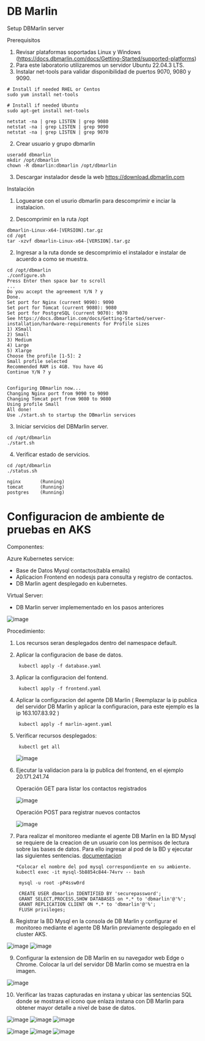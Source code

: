 # DB Marlin

Setup DBMarlin server

  Prerequisitos
  
  1. Revisar plataformas soportadas Linux y Windows (https://docs.dbmarlin.com/docs/Getting-Started/supported-platforms)
  2. Para este laboratorio utilizaremos un servidor Ubuntu 22.04.3 LTS.
  3. Instalar net-tools para validar disponibilidad de puertos 9070, 9080 y 9090.
  
    # Install if needed RHEL or Centos
    sudo yum install net-tools
    
    # Install if needed Ubuntu
    sudo apt-get install net-tools
    
    netstat -na | grep LISTEN | grep 9080
    netstat -na | grep LISTEN | grep 9090
    netstat -na | grep LISTEN | grep 9070
  
  2. Crear usuario y grupo dbmarlin
  
    useradd dbmarlin
    mkdir /opt/dbmarlin
    chown -R dbmarlin:dbmarlin /opt/dbmarlin
  
  3. Descargar instalador desde la web https://download.dbmarlin.com


  Instalación
  
  1. Loguearse con el usurio dbmarlin para descomprimir e inciar la instalacion. 

  2. Descomprimir en la ruta /opt
     
    dbmarlin-Linux-x64-[VERSION].tar.gz 
    cd /opt
    tar -xzvf dbmarlin-Linux-x64-[VERSION].tar.gz

  2. Ingresar a la ruta donde se descomprimio el instalador e instalar de acuerdo a como se muestra.

    cd /opt/dbmarlin
    ./configure.sh
    Press Enter then space bar to scroll
    ...
    Do you accept the agreement Y/N ? y
    Done.
    Set port for Nginx (current 9090): 9090
    Set port for Tomcat (current 9080): 9080
    Set port for PostgreSQL (current 9070): 9070
    See https://docs.dbmarlin.com/docs/Getting-Started/server-installation/hardware-requirements for Profile sizes
    1) XSmall
    2) Small
    3) Medium
    4) Large
    5) Xlarge
    Choose the profile [1-5]: 2
    Small profile selected
    Recommended RAM is 4GB. You have 4G
    Continue Y/N ? y
    
    
    Configuring DBmarlin now...
    Changing Nginx port from 9090 to 9090
    Changing Tomcat port from 9080 to 9080
    Using profile Small
    All done!
    Use ./start.sh to startup the DBmarlin services


  3. Iniciar servicios del DBMarlin server.

    cd /opt/dbmarlin
    ./start.sh

  4. Verificar estado de servicios.

    cd /opt/dbmarlin
    ./status.sh
    
    nginx       (Running)
    tomcat      (Running)
    postgres    (Running)

# Configuracion de ambiente de pruebas en AKS

Componentes:

Azure Kubernetes service:
- Base de Datos Mysql contactos(tabla emails)
- Aplicacion Frontend en nodesjs para consulta y registro de contactos.
- DB Marlin agent desplegado en kubernetes.

Virtual Server:
- DB Marlin server implemementado en los pasos anteriores

![image](https://github.com/juan-conde-21/DBMarlin/assets/13276404/b22f88bc-00f8-4430-82f2-f247cf3c02ca)

Procedimiento:

1. Los recursos seran desplegados dentro del namespace default.
  
2. Aplicar la configuracion de base de datos.

        kubectl apply -f database.yaml

3. Aplicar la configuracion del fontend.
 
        kubectl apply -f frontend.yaml

4. Aplicar la configuracion del agente DB Marlin ( Reemplazar la ip publica del servidor DB Marlin y aplicar la configuracion, para este ejemplo es la ip 163.107.83.92 )

        kubectl apply -f marlin-agent.yaml

5. Verificar recursos desplegados:
 
        kubectl get all

    ![image](https://github.com/juan-conde-21/DBMarlin/assets/13276404/19608ed5-2d5a-4b05-bc01-0c3937300047)

6. Ejecutar la validacion para la ip publica del frontend, en el ejemplo 20.171.241.74

   Operación GET para listar los contactos registrados

   ![image](https://github.com/juan-conde-21/DBMarlin/assets/13276404/9af7d201-6ef1-4efa-bd03-c3aed7cd570d)

   Operación POST para registrar nuevos contactos
 
   ![image](https://github.com/juan-conde-21/DBMarlin/assets/13276404/6eb4760a-68c1-4cef-b512-d29c47bbc9ac)

7. Para realizar el monitoreo mediante el agente DB Marlin en la BD Mysql se requiere de la creacion de un usuario con los permisos de lectura sobre las bases de datos. Para ello ingresar al pod de la BD y ejecutar las siguientes sentencias. [documentacion](https://docs.dbmarlin.com/docs/Monitored-Technologies/Databases/mysql)

       *Colocar el nombre del pod mysql correspondiente en su ambiente.
       kubectl exec -it mysql-5b8854c844-74vrv -- bash

        mysql -u root -pP4ssw0rd
        
        CREATE USER dbmarlin IDENTIFIED BY 'securepassword';
        GRANT SELECT,PROCESS,SHOW DATABASES on *.* to 'dbmarlin'@'%';
        GRANT REPLICATION CLIENT ON *.* to 'dbmarlin'@'%';
        FLUSH privileges;


8. Registrar la BD Mysql en la consola de DB Marlin y configurar el monitoreo mediante el agente DB Marlin previamente desplegado en el cluster AKS.


![image](https://github.com/juan-conde-21/DBMarlin/assets/13276404/4a817c36-fb79-44ed-8197-dc33f9351e9a)
![image](https://github.com/juan-conde-21/DBMarlin/assets/13276404/4a615e7b-6b81-47ff-8baa-5407f12230c5)



9. Configurar la extension de DB Marlin en su navegador web Edge o Chrome. Colocar la url del servidor DB Marlin como se muestra en la imagen.


![image](https://github.com/juan-conde-21/DBMarlin/assets/13276404/299f9595-e1dd-45c0-94d3-3f6688605350)

10. Verificar las trazas capturadas en instana y ubicar las sentencias SQL donde se mostrara el icono que enlaza instana con DB Marlin para obtener mayor detalle a nivel de base de datos.

![image](https://github.com/juan-conde-21/DBMarlin/assets/13276404/802191de-08c2-49b2-bc71-bc0b83712916)
![image](https://github.com/juan-conde-21/DBMarlin/assets/13276404/a997a03d-dfe1-41f1-8359-76845f15d986)
![image](https://github.com/juan-conde-21/DBMarlin/assets/13276404/6b9662df-7375-480d-8a33-b05ac710590e)

![image](https://github.com/juan-conde-21/DBMarlin/assets/13276404/a504b674-1f9d-444a-a286-cd1cf797cf54)
![image](https://github.com/juan-conde-21/DBMarlin/assets/13276404/d488cc1f-2b08-427c-b39e-84dee7e6387e)
![image](https://github.com/juan-conde-21/DBMarlin/assets/13276404/ad9f0346-ad59-4a5e-a3e3-b9879429fbca)









  


